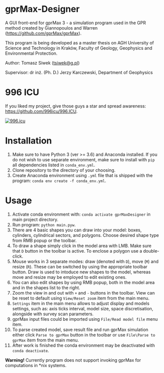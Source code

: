 # gprMax-Designer
A GUI front-end for gprMax 3 - a simulation program used in the GPR method created by Giannopoulos and Warren (https://github.com/gprMax/gprMax). 

This program is being developed as a master thesis on AGH University of Science and Technology in Kraków, Faculty of Geology, Geophysics and Environmental Protection.

Author: Tomasz Siwek (tsiwek@g.pl)

Supervisor: dr inż. (Ph. D.) Jerzy Karczewski, Department of Geophysics

# 996 ICU
If you liked my project, give those guys a star and spread awareness: https://github.com/996icu/996.ICU.

[![996.icu](https://img.shields.io/badge/link-996.icu-red.svg)](https://996.icu)

# Installation
1. Make sure to have Python 3 (ver >= 3.6) and Anaconda installed. If you do not wish to use separate environment, make sure to install with `pip` all dependencies listed in `conda_env.yml`.
2. Clone repository to the directory of your choosing.
3. Create Anaconda environment using `.yml` file that is shipped with the program: `conda env create -f conda_env.yml`.

# Usage
1. Activate conda environment with: `conda activate gprMaxDesigner` in main project directory.
2. Run program: `python main.pyw`.
3. There are 4 basic shapes you can draw into your model: boxes, cylinders, cylindrical sectors, and polygons. Choose desired shape type from RMB popup or the toolbar.
4. To draw a shape simply click in the model area with LMB. Make sure that `D` button in the toolbar is active. To enclose a polygon use a double-click.
5. Mouse works in 3 separate modes: draw (denoted with `D`), move (`M`) and resize (`R`). These can be switched by using the appropriate toolbar button. Draw is used to intoduce new shapes to the model, whereas move and resize may be employed to edit existing ones.
6. You can also edit shapes by using RMB popup, both in the model area and in the shapes list to the right.
7. Zoom the view in and out with `+` and `-` buttons in the toolbar. View can be reset to default using `View/Reset zoom` item from the main menu.
8. `Settings` item in the main menu allows to adjust display and models settings, such as: axis ticks interval, model size, space discretisation, alongside with survey scan parameters.
9. gprMax input files could be imported using `File/Read model file` menu item.
10. To parse created model, save result file and run gprMax simulation either click `Parse to gprMax` button in the toolbar or use `File\Parse to gprMax` item from the main menu.
11. After work is finished the conda environment may be deactivated with `conda deactivate`.

__Warning!__ Currently program does not support invoking gprMax for computations in \*nix systems.
